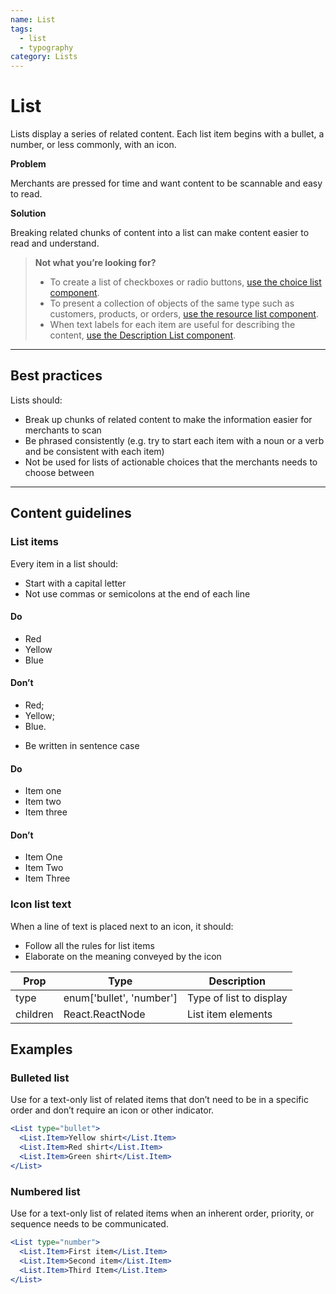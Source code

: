 ```yaml
---
name: List
tags:
  - list
  - typography
category: Lists
---
```


# List

Lists display a series of related content. Each list item begins with a
bullet, a number, or less commonly, with an icon.

**Problem**

Merchants are pressed for time and want content to be scannable and easy to
read.

**Solution**

Breaking related chunks of content into a list can make content easier to read
and understand.

>**Not what you’re looking for?**
>* To create a list of checkboxes or radio buttons, [use the choice list component](/components/forms/choice-list).
>* To present a collection of objects of the same type such as customers, products, or orders, [use the resource list component](components/lists/resource-list).
>* When text labels for each item are useful for describing the content, [use the Description List component](/components/lists/description-list).

---

## Best practices
Lists should:

* Break up chunks of related content to make the information easier for
merchants to scan
* Be phrased consistently (e.g. try to start each item with a noun or a
  verb and be consistent with each item)
* Not be used for lists of actionable choices that the merchants needs to choose between

---

## Content guidelines

### List items

Every item in a list should:

* Start with a capital letter
* Not use commas or semicolons at the end of each line

<!-- usagelist -->
#### Do
- Red
- Yellow
- Blue

#### Don’t
- Red;
- Yellow;
- Blue.
<!-- end -->

- Be written in sentence case

<!-- usagelist -->
#### Do
- Item one
- Item two
- Item three

#### Don’t
- Item One
- Item Two
- Item Three
<!-- end -->

### Icon list text

When a line of text is placed next to an icon, it should:
* Follow all the rules for list items
* Elaborate on the meaning conveyed by the icon

| Prop | Type | Description |
| ---- | ---- | ----------- |
| type | enum['bullet', 'number'] | Type of list to display |
| children | React.ReactNode | List item elements |

## Examples

### Bulleted list

Use for a text-only list of related items that don’t need to be in a specific order and don’t require an icon or other indicator.

```jsx
<List type="bullet">
  <List.Item>Yellow shirt</List.Item>
  <List.Item>Red shirt</List.Item>
  <List.Item>Green shirt</List.Item>
</List>
```

### Numbered list

Use for a text-only list of related items when an inherent order, priority, or sequence needs to be communicated.

```jsx
<List type="number">
  <List.Item>First item</List.Item>
  <List.Item>Second item</List.Item>
  <List.Item>Third Item</List.Item>
</List>
```
